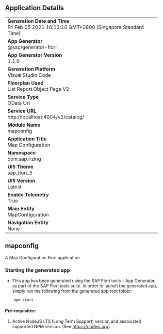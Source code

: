 ## Application Details
|               |
| ------------- |
|**Generation Date and Time**<br>Fri Feb 05 2021 16:13:10 GMT+0800 (Singapore Standard Time)|
|**App Generator**<br>@sap/generator-fiori|
|**App Generator Version**<br>1.1.0|
|**Generation Platform**<br>Visual Studio Code|
|**Floorplan Used**<br>List Report Object Page V2|
|**Service Type**<br>OData Url|
|**Service URL**<br>http://localhost:4004/v2/catalog/
|**Module Name**<br>mapconfig|
|**Application Title**<br>Map Configuration|
|**Namespace**<br>com.sap.rizing|
|**UI5 Theme**<br>sap_fiori_3|
|**UI5 Version**<br>Latest|
|**Enable Telemetry**<br>True|
|**Main Entity**<br>MapConfiguration|
|**Navigation Entity**<br>None|

## mapconfig

A Map Configuration Fiori application.

### Starting the generated app

-   This app has been generated using the SAP Fiori tools - App Generator, as part of the SAP Fiori tools suite.  In order to launch the generated app, simply run the following from the generated app root folder:

```
    npm start
```


#### Pre-requisites:

1. Active NodeJS LTS (Long Term Support) version and associated supported NPM version.  (See https://nodejs.org)


